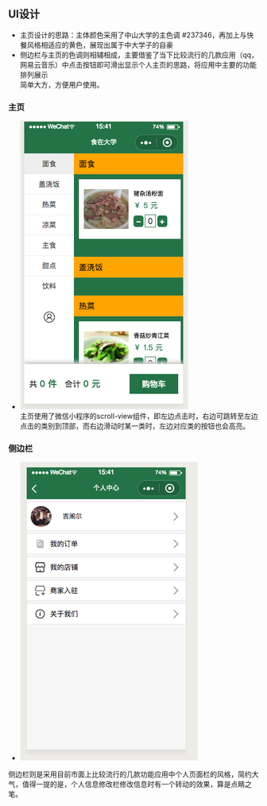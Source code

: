 ## UI设计
- 主页设计的思路：主体颜色采用了中山大学的主色调 #237346，再加上与快餐风格相适应的黄色，展现出属于中大学子的自豪  
- 侧边栏与主页的色调则相辅相成，主要借鉴了当下比较流行的几款应用（qq，网易云音乐）中点击按钮即可滑出显示个人主页的思路，将应用中主要的功能排列展示  
简单大方，方便用户使用。

### 主页

   - ![主页图片](https://github.com/preorderingmenugroup/SYSU-preordering_menu/blob/master/videoandpic/index.png?raw=true)  
    主页使用了微信小程序的scroll-view组件，即左边点击时，右边可跳转至左边点击的类别到顶部，而右边滑动时某一类时，左边对应类的按钮也会高亮。
   
### 侧边栏
  - ![侧边栏](https://github.com/preorderingmenugroup/SYSU-preordering_menu/blob/master/videoandpic/cebianlan.png?raw=true)  
  
   侧边栏则是采用目前市面上比较流行的几款功能应用中个人页面栏的风格，简约大气，值得一提的是，个人信息修改栏修改信息时有一个转动的效果，算是点睛之笔。
